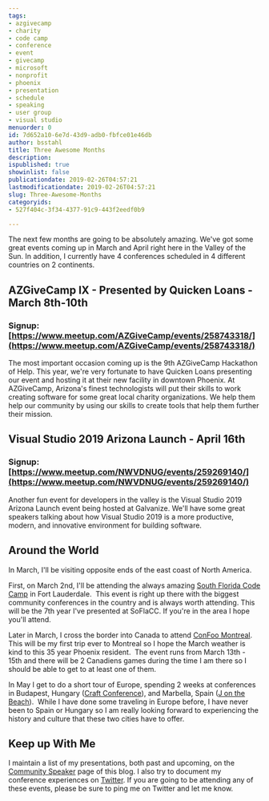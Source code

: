 ```yaml
---
tags:
- azgivecamp
- charity
- code camp
- conference
- event
- givecamp
- microsoft
- nonprofit
- phoenix
- presentation
- schedule
- speaking
- user group
- visual studio
menuorder: 0
id: 7d652a10-6e7d-43d9-adb0-fbfce01e46db
author: bsstahl
title: Three Awesome Months
description: 
ispublished: true
showinlist: false
publicationdate: 2019-02-26T04:57:21
lastmodificationdate: 2019-02-26T04:57:21
slug: Three-Awesome-Months
categoryids:
- 527f404c-3f34-4377-91c9-443f2eedf0b9

---
```


The next few months are going to be absolutely amazing. We've got some great events coming up in March and April right here in the Valley of the Sun. In addition, I currently have 4 conferences scheduled in 4 different countries on 2 continents.

## AZGiveCamp IX - Presented by Quicken Loans - March 8th-10th

### Signup: [https://www.meetup.com/AZGiveCamp/events/258743318/](https://www.meetup.com/AZGiveCamp/events/258743318/)

The most important occasion coming up is the 9th AZGiveCamp Hackathon of Help. This year, we're very fortunate to have Quicken Loans presenting our event and hosting it at their new facility in downtown Phoenix. At AZGiveCamp, Arizona's finest technologists will put their skills to work creating software for some great local charity organizations. We help them help our community by using our skills to create tools that help them further their mission.

## Visual Studio 2019 Arizona Launch - April 16th

### Signup: [https://www.meetup.com/NWVDNUG/events/259269140/](https://www.meetup.com/NWVDNUG/events/259269140/)

Another fun event for developers in the valley is the Visual Studio 2019 Arizona Launch event being hosted at Galvanize. We'll have some great speakers talking about how Visual Studio 2019 is a more productive, modern, and innovative environment for building software.

## Around the World

In March, I'll be visiting opposite ends of the east coast of North America.

First, on March 2nd, I'll be attending the always amazing [South Florida Code Camp](https://www.fladotnet.com/codecamp/Home.aspx) in Fort Lauderdale.  This event is right up there with the biggest community conferences in the country and is always worth attending. This will be the 7th year I've presented at SoFlaCC. If you're in the area I hope you'll attend.

Later in March, I cross the border into Canada to attend [ConFoo Montreal](https://confoo.ca/en/speaker/barry-stahl). This will be my first trip ever to Montreal so I hope the March weather is kind to this 35 year Phoenix resident.  The event runs from March 13th - 15th and there will be 2 Canadiens games during the time I am there so I should be able to get to at least one of them.

In May I get to do a short tour of Europe, spending 2 weeks at conferences in Budapest, Hungary ([Craft Conference](https://craft-conf.com/speaker/BarryStahl)), and Marbella, Spain ([J on the Beach](https://jonthebeach.com/speakers/97/Barry+S.+Stahl)).  While I have done some traveling in Europe before, I have never been to Spain or Hungary so I am really looking forward to experiencing the history and culture that these two cities have to offer.

## Keep up With Me

I maintain a list of my presentations, both past and upcoming, on the [Community Speaker](http://www.cognitiveinheritance.com/page/Speaking-Engagements.aspx) page of this blog. I also try to document my conference experiences on [Twitter](https://twitter.com/bsstahl). If you are going to be attending any of these events, please be sure to ping me on Twitter and let me know.

